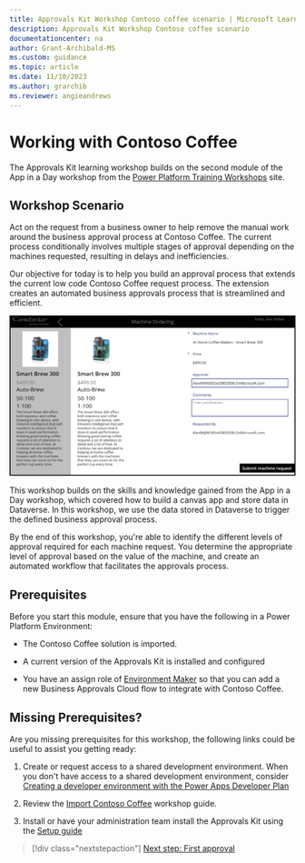 ```yaml
---
title: Approvals Kit Workshop Contoso coffee scenario | Microsoft Learn
description: Approvals Kit Workshop Contoso coffee scenario
documentationcenter: na
author: Grant-Archibald-MS
ms.custom: guidance
ms.topic: article
ms.date: 11/10/2023
ms.author: grarchib
ms.reviewer: angieandrews
---
```


# Working with Contoso Coffee

The Approvals Kit learning workshop builds on the second module of the App in a Day workshop from the [Power Platform Training Workshops](https://powerplatform.microsoft.com/training-workshops/) site.

## Workshop Scenario

Act on the request from a business owner to help remove the manual work around the business approval process at Contoso Coffee. The current process conditionally involves multiple stages of approval depending on the machines requested, resulting in delays and inefficiencies.

Our objective for today is to help you build an approval process that extends the current low code Contoso Coffee request process. The extension creates an automated business approvals process that is streamlined and efficient.

  ![Screenshot of starting the Contoso Coffee Machine Ordering app](./media/contoso-coffee-submit-request.png)

This workshop builds on the skills and knowledge gained from the App in a Day workshop, which covered how to build a canvas app and store data in Dataverse. In this workshop, we use the data stored in Dataverse to trigger the defined business approval process.

By the end of this workshop, you're able to identify the different levels of approval required for each machine request. You determine the appropriate level of approval based on the value of the machine, and create an automated workflow that facilitates the approvals process.

## Prerequisites

Before you start this module, ensure that you have the following in a Power Platform Environment:

- The Contoso Coffee solution is imported.

- A current version of the Approvals Kit is installed and configured

- You have an assign role of [Environment Maker](https://learn.microsoft.com/power-platform/admin/database-security#environments-with-a-dataverse-database) so that you can add a new Business Approvals Cloud flow to integrate with Contoso Coffee.

## Missing Prerequisites?

Are you missing prerequisites for this workshop, the following links could be useful to assist you getting ready:

1. Create or request access to a shared development environment. When you don't have access to a shared development environment, consider [Creating a developer environment with the Power Apps Developer Plan](https://learn.microsoft.com/power-platform/developer/create-developer-environment)

1. Review the [Import Contoso Coffee](./import-contoso-coffee.md) workshop guide.

1. Install or have your administration team install the Approvals Kit using the [Setup guide](../../setup.md)

> [!div class="nextstepaction"]
> [Next step: First approval](./first-approval.md)